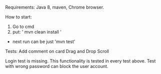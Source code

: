 Requirements:
Java 8, maven, Chrome browser.

How to start:
1. Go to cmd 
2. put: '  mvn clean install  '
- next run can be just 'mvn test'


Tests: 
Add comment on card
Drag and Drop
Scroll 

Login test is missing. This functionality is tested in every test above. Test with wrong password can block the user account.


